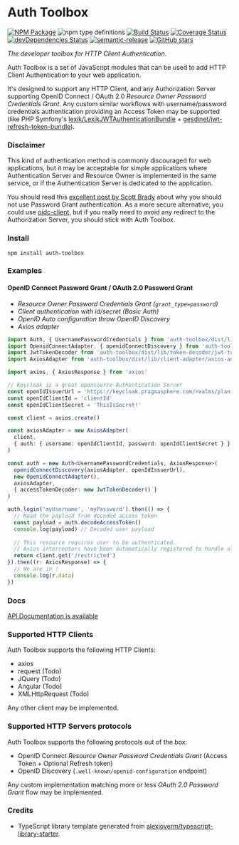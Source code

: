 # Auth Toolbox

[![NPM Package](https://img.shields.io/npm/v/auth-toolbox.svg)](https://www.npmjs.com/package/auth-toolbox)
![npm type definitions](https://img.shields.io/npm/types/auth-toolbox.svg)
[![Build Status](https://img.shields.io/github/workflow/status/Toilal/auth-toolbox/ci)](https://github.com/Toilal/auth-toolbox/actions?query=workflow%3Aci)
[![Coverage Status](https://coveralls.io/repos/github/Toilal/auth-toolbox/badge.svg?branch=master)](https://coveralls.io/github/Toilal/auth-toolbox?branch=master)
[![devDependencies Status](https://david-dm.org/Toilal/auth-toolbox/dev-status.svg)](https://david-dm.org/Toilal/auth-toolbox?type=dev)
[![semantic-release](https://img.shields.io/badge/%20%20%F0%9F%93%A6%F0%9F%9A%80-semantic--release-e10079.svg)](https://github.com/semantic-release/semantic-release)
[![GitHub stars](https://img.shields.io/github/stars/Toilal/auth-toolbox.svg?style=social&label=Stars)](https://github.com/Toilal/auth-toolbox)

*The developer toolbox for HTTP Client Authentication.*

Auth Toolbox is a set of JavaScript modules that can be used to add HTTP Client Authentication 
to your web application.

It's designed to support any HTTP Client, and any Authorization Server supporting OpenID Connect 
/ OAuth 2.0 *Resource Owner Password Credentials Grant*. Any custom similar workflows with 
username/password credentials authentication providing an Access Token may be supported 
(like PHP Symfony's [lexik/LexikJWTAuthenticationBundle](https://github.com/lexik/LexikJWTAuthenticationBundle) + 
[gesdinet/jwt-refresh-token-bundle](https://github.com/gesdinet/JWTRefreshTokenBundle)).

### Disclaimer

This kind of authentication method is commonly discouraged for web applications, but it may be 
acceptable for simple applications where Authentication Server and Resource Owner is implemented in
the same service, or if the Authentication Server is dedicated to the application.

You should read this [excellent post by Scott Brady](https://www.scottbrady91.com/OAuth/Why-the-Resource-Owner-Password-Credentials-Grant-Type-is-not-Authentication-nor-Suitable-for-Modern-Applications)
about why you should not use Password Grant authentication. As a more secure alternative, you could 
use [oidc-client](https://github.com/IdentityModel/oidc-client-js), but if you really need to avoid 
any redirect to the Authorization Server, you should stick with Auth Toolbox.

### Install

```
npm install auth-toolbox
```

### Examples

#### OpenID Connect Password Grant / OAuth 2.0 Password Grant

 - *Resource Owner Password Credentials Grant (`grant_type=password`)*
 - *Client authentication with id/secret (Basic Auth)*
 - *OpenID Auto configuration throw OpenID Discovery*
 - *Axios adapter*

```typescript
import Auth, { UsernamePasswordCredentials } from 'auth-toolbox/dist/lib/auth-toolbox'
import OpenidConnectAdapter, { openidConnectDiscovery } from 'auth-toolbox/dist/lib/server-adapter/openid-connect-adapter'
import JwtTokenDecoder from 'auth-toolbox/dist/lib/token-decoder/jwt-token-decoder'
import AxiosAdapter from 'auth-toolbox/dist/lib/client-adapter/axios-adapter'

import axios, { AxiosResponse } from 'axios'

// Keycloak is a great opensource Authentication Server
const openIdIssuerUrl = 'https://keycloak.pragmasphere.com/realms/planireza'
const openIdClientId = 'clientId'
const openIdClientSecret = 'ThisIsSecret!'

const client = axios.create()

const axiosAdapter = new AxiosAdapter(
  client,
  { auth: { username: openIdClientId, password: openIdClientSecret } }
)

const auth = new Auth<UsernamePasswordCredentials, AxiosResponse>(
  openidConnectDiscovery(axiosAdapter, openIdIssuerUrl),
  new OpenidConnectAdapter(),
  axiosAdapter,
  { accessTokenDecoder: new JwtTokenDecoder() }
)

auth.login('myUsername', 'myPassword').then(() => {
  // Read the payload from decoded access token
  const payload = auth.decodeAccessToken()
  console.log(payload) // Decoded user payload
  
  // This resource requires user to be authenticated.
  // Axios interceptors have been automatically registered to handle all the authentication stuff.
  return client.get('/restricted')
}).then((r: AxiosResponse) => {
  // We are in !
  console.log(r.data)
})
```

### Docs

[API Documentation is available](https://toilal.github.io/auth-toolbox/)

### Supported HTTP Clients

Auth Toolbox supports the following HTTP Clients:
  
 - axios
 - request (Todo)
 - JQuery (Todo)
 - Angular (Todo)
 - XMLHttpRequest (Todo)
 
Any other client may be implemented.
 
### Supported HTTP Servers protocols

Auth Toolbox supports the following protocols out of the box:

 - OpenID Connect *Resource Owner Password Credentials Grant* (Access Token + Optional Refresh token)
 - OpenID Discovery (`.well-known/openid-configuration` endpoint)

Any custom implementation matching more or less *OAuth 2.0 Password Grant* flow may be implemented.

### Credits

 - TypeScript library template generated from [alexjoverm/typescript-library-starter](https://github.com/alexjoverm/typescript-library-starter).
